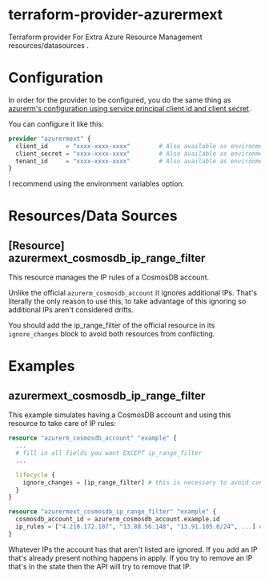 # terraform-provider-azurermext
Terraform provider For Extra Azure Resource Management resources/datasources .

# Configuration
In order for the provider to be configured, you do the same thing as [azurerm's configuration using service principal client id and client secret](https://registry.terraform.io/providers/hashicorp/azurerm/latest/docs/guides/service_principal_client_secret).

You can configure it like this:
```terraform
provider "azurermext" {
  client_id     = "xxxx-xxxx-xxxx"        # Also available as environment variable ARM_CLIENT_ID
  client_secret = "xxxx-xxxx-xxxx"        # Also available as environment variable ARM_CLIENT_SECRET
  tenant_id     = "xxxx-xxxx-xxxx"        # Also available as environment variable ARM_TENANT_ID
}
```

I recommend using the environment variables option.


# Resources/Data Sources
## [Resource] azurermext_cosmosdb_ip_range_filter
This resource manages the IP rules of a CosmosDB account.

Unlike the official `azurerm_cosmosdb_account` it ignores additional IPs.
That's literally the only reason to use this, to take advantage of this ignoring so additional IPs aren't considered drifts.

You should add the ip_range_filter of the official resource in its `ignore_changes` block to avoid both resources
from conflicting.

# Examples
## azurermext_cosmosdb_ip_range_filter
This example simulates having a CosmosDB account and using this resource to take care of IP rules:
```terraform
resource "azurerm_cosmosdb_account" "example" {
  ...
  # fill in all fields you want EXCEPT ip_range_filter
  ...

  lifecycle {
    ignore_changes = [ip_range_filter] # this is necessary to avoid conflicts in later applies
  }
}

resource "azurermext_cosmosdb_ip_range_filter" "example" {
  cosmosdb_account_id = azurerm_cosmosdb_account.example.id
  ip_rules = ["4.210.172.107", "13.88.56.148", "13.91.105.0/24", ...] # list of ip and ip ranges to add as firewall rules
}
```

Whatever IPs the account has that aren't listed are ignored. If you add an IP that's already present nothing happens in apply.
If you try to remove an IP that's in the state then the API will try to remove that IP.
